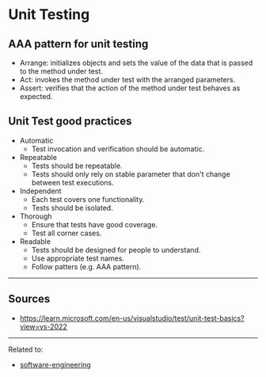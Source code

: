 # Unit Testing

## AAA pattern for unit testing
* Arrange: initializes objects and sets the value of the data that is passed to the method under test.
* Act: invokes the method under test with the arranged parameters.
* Assert: verifies that the action of the method under test behaves as expected.

## Unit Test good practices
* Automatic
	* Test invocation and verification should be automatic.
* Repeatable
	* Tests should be repeatable.
	* Tests should only rely on stable parameter that don't change between test executions.
* Independent
	* Each test covers one functionality.
	* Tests should be isolated.
* Thorough
	* Ensure that tests have good coverage.
	* Test all corner cases.
* Readable
	* Tests should be designed for people to understand.
	* Use appropriate test names.
	* Follow patters (e.g. AAA pattern).

<hr>

## Sources
* https://learn.microsoft.com/en-us/visualstudio/test/unit-test-basics?view=vs-2022

<hr>

Related to: 
- [software-engineering](../software-engineering.md)